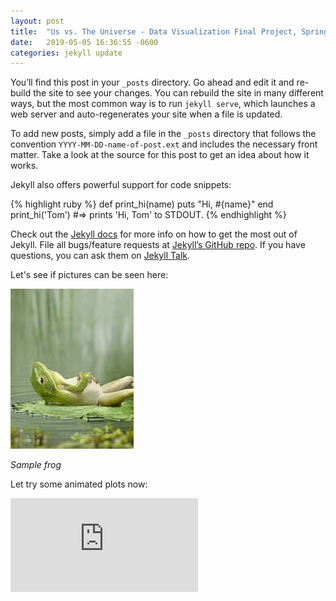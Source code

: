 ```yaml
---
layout: post
title:  "Us vs. The Universe - Data Visualization Final Project, Spring 2019"
date:   2019-05-05 16:36:55 -0600
categories: jekyll update
---
```

You’ll find this post in your `_posts` directory. Go ahead and edit it and re-build the site to see your changes. You can rebuild the site in many different ways, but the most common way is to run `jekyll serve`, which launches a web server and auto-regenerates your site when a file is updated.

To add new posts, simply add a file in the `_posts` directory that follows the convention `YYYY-MM-DD-name-of-post.ext` and includes the necessary front matter. Take a look at the source for this post to get an idea about how it works.

Jekyll also offers powerful support for code snippets:

{% highlight ruby %}
def print_hi(name)
  puts "Hi, #{name}"
end
print_hi('Tom')
#=> prints 'Hi, Tom' to STDOUT.
{% endhighlight %}

Check out the [Jekyll docs][jekyll-docs] for more info on how to get the most out of Jekyll. File all bugs/feature requests at [Jekyll’s GitHub repo][jekyll-gh]. If you have questions, you can ask them on [Jekyll Talk][jekyll-talk].

Let's see if pictures can be seen here:

![](https://github.com/krzysztofMSU/data-visualization-final-project/blob/gh-pages/_assets/_images/sample-picture1.jpg?raw=true)

*Sample frog*

Let try some animated plots now:

![](
https://github.com/krzysztofMSU/data-visualization-final-project/blob/gh-pages/_assets/_python/Ex_5_Animation.py)

[jekyll-docs]: https://jekyllrb.com/docs/home
[jekyll-gh]:   https://github.com/jekyll/jekyll
[jekyll-talk]: https://talk.jekyllrb.com/
